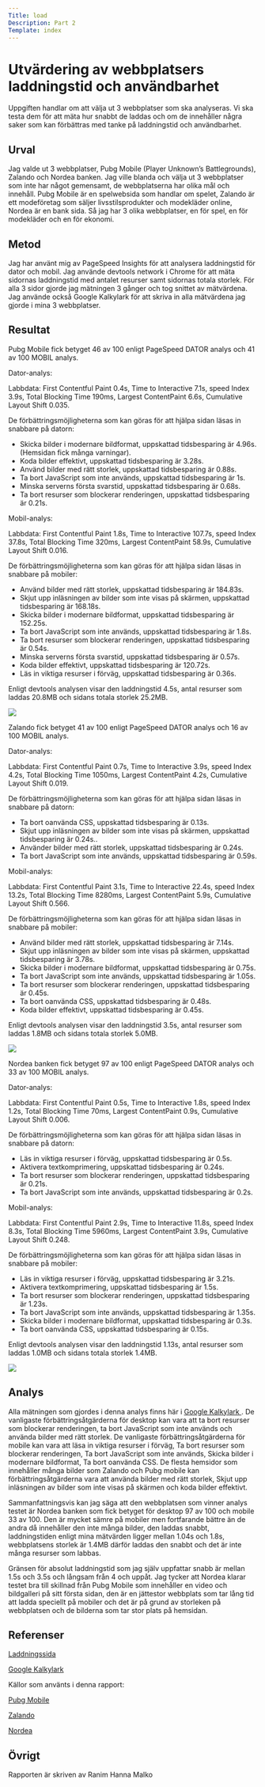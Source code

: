 ```yaml
---
Title: load
Description: Part 2
Template: index
---
```


Utvärdering av webbplatsers laddningstid och användbarhet 
=======================

Uppgiften handlar om att välja ut 3 webbplatser som ska analyseras. Vi ska testa dem för att mäta hur snabbt de laddas och om de innehåller några saker som kan förbättras med tanke på laddningstid och användbarhet. 

Urval
-----------------------

Jag valde ut 3 webbplatser, Pubg Mobile (Player Unknown’s Battlegrounds), Zalando och Nordea banken. Jag ville blanda och välja ut 3 webbplatser som inte har något gemensamt, de webbplatserna har olika mål och innehåll. Pubg Mobile är en spelwebsida som handlar om spelet, Zalando är ett modeföretag som säljer livsstilsprodukter och modekläder online, Nordea är en bank sida. Så jag har 3 olika webbplatser, en för spel, en för modekläder och en för ekonomi. 

Metod
-----------------------

Jag har använt mig av PageSpeed Insights för att analysera laddningstid för dator och mobil. Jag använde devtools network i Chrome för att mäta sidornas laddningstid med antalet resurser samt sidornas totala storlek. För alla 3 sidor gjorde jag mätningen 3 gånger och tog snittet av mätvärdena. Jag använde också Google Kalkylark för att skriva in alla mätvärdena jag gjorde i mina 3 webbplatser. 

Resultat
-----------------------

<span class="bold-text">Pubg Mobile </span> fick betyget 46 av 100 enligt PageSpeed DATOR analys och 41 av 100 MOBIL analys.
<p> Dator-analys:</p>
Labbdata: First Contentful Paint 0.4s, Time to Interactive 7.1s, speed Index 3.9s, Total Blocking Time 190ms, Largest ContentPaint 6.6s, Cumulative Layout Shift 0.035. 
<p> De förbättringsmöjligheterna som kan göras för att hjälpa sidan läsas in snabbare på datorn: </p>

<div class="list">
<ul>
    <li>Skicka bilder i modernare bildformat, uppskattad tidsbesparing är 4.96s. (Hemsidan fick många varningar). </li>
    <li> Koda bilder effektivt, uppskattad tidsbesparing är 3.28s.</li>
    <li> Använd bilder med rätt storlek, uppskattad tidsbesparing är 0.88s.</li>
    <li> Ta bort JavaScript som inte används, uppskattad tidsbesparing är 1s.</li>
    <li>Minska serverns första svarstid, uppskattad tidsbesparing är 0.68s.</li>
    <li>Ta bort resurser som blockerar renderingen, uppskattad tidsbesparing är 0.21s.</li>
</ul>
</div>

Mobil-analys:
<p>Labbdata: First Contentful Paint 1.8s, Time to Interactive 107.7s, speed Index 37.8s, Total Blocking Time 320ms, Largest ContentPaint 58.9s, Cumulative Layout Shift 0.016. </p>

<p> De förbättringsmöjligheterna som kan göras för att hjälpa sidan läsas in snabbare på mobiler: </p>

<div class="list">
<ul>
    <li>Använd bilder med rätt storlek, uppskattad tidsbesparing är 184.83s.</li>
    <li> Skjut upp inläsningen av bilder som inte visas på skärmen, uppskattad tidsbesparing är 168.18s.</li>
    <li> Skicka bilder i modernare bildformat, uppskattad tidsbesparing är 152.25s.</li>
    <li> Ta bort JavaScript som inte används, uppskattad tidsbesparing är 1.8s.</li>
    <li>Ta bort resurser som blockerar renderingen, uppskattad tidsbesparing är 0.54s.</li>
    <li>Minska serverns första svarstid, uppskattad tidsbesparing är 0.57s.</li>
    <li>Koda bilder effektivt, uppskattad tidsbesparing är 120.72s.</li>
    <li>Läs in viktiga resurser i förväg, uppskattad tidsbesparing är 0.36s.</li>
</ul>
</div>

Enligt devtools analysen visar den laddningstid 4.5s, antal resurser som laddas 20.8MB och sidans totala storlek 25.2MB.

<div class="image">
    <a href="../image/pubg_mobile.jpg"><img src="../image/pubg_mobile.jpg"> </a>
</div>

<span class="bold-text"> Zalando </span>fick betyget 41 av 100 enligt PageSpeed DATOR analys och 16 av 100 MOBIL analys.
<p> Dator-analys:</p>
Labbdata: First Contentful Paint 0.7s, Time to Interactive 3.9s, speed Index 4.2s, Total Blocking Time 1050ms, Largest ContentPaint 4.2s, Cumulative Layout Shift 0.019. 

<p>De förbättringsmöjligheterna som kan göras för att hjälpa sidan läsas in snabbare på datorn:</p>

<div class="list">
<ul>
    <li>Ta bort oanvända CSS, uppskattad tidsbesparing är 0.13s.</li>
    <li> Skjut upp inläsningen av bilder som inte visas på skärmen, uppskattad tidsbesparing är 0.24s..</li>
    <li> Använder bilder med rätt storlek, uppskattad tidsbesparing är 0.24s.</li>
    <li> Ta bort JavaScript som inte används, uppskattad tidsbesparing är 0.59s.</li>
</ul>
</div>

Mobil-analys:
<p> Labbdata: First Contentful Paint 3.1s, Time to Interactive 22.4s, speed Index 13.2s, Total Blocking Time 8280ms, Largest ContentPaint 5.9s, Cumulative Layout Shift 0.566. </p>

<p>De förbättringsmöjligheterna som kan göras för att hjälpa sidan läsas in snabbare på mobiler:</p>

<div class="list">
<ul>
    <li>Använd bilder med rätt storlek, uppskattad tidsbesparing är 7.14s.</li>
    <li> Skjut upp inläsningen av bilder som inte visas på skärmen, uppskattad tidsbesparing är 3.78s.</li>
    <li> Skicka bilder i modernare bildformat, uppskattad tidsbesparing är 0.75s.</li>
    <li> Ta bort JavaScript som inte används, uppskattad tidsbesparing är 1.05s.</li>
    <li>Ta bort resurser som blockerar renderingen, uppskattad tidsbesparing är 0.45s.</li>
    <li> Ta bort oanvända CSS, uppskattad tidsbesparing är 0.48s.</li>
    <li>Koda bilder effektivt, uppskattad tidsbesparing är 0.45s.</li>
</ul>
</div>

Enligt devtools analysen visar den laddningstid 3.5s, antal resurser som laddas 1.8MB och sidans totala storlek 5.0MB.

<div class="image">
    <a href= "../image/zalando.jpg"> <img src="../image/zalando.jpg"> </a>
</div>


<span class="bold-text">Nordea </span> banken fick betyget 97 av 100 enligt PageSpeed DATOR analys och 33 av 100 MOBIL analys.

<p>Dator-analys:</p>

Labbdata: First Contentful Paint 0.5s, Time to Interactive 1.8s, speed Index 1.2s, Total Blocking Time 70ms, Largest ContentPaint 0.9s, Cumulative Layout Shift 0.006. 

<p>De förbättringsmöjligheterna som kan göras för att hjälpa sidan läsas in snabbare på datorn: </p>

<div class="list">
<ul>
    <li>Läs in viktiga resurser i förväg, uppskattad tidsbesparing är 0.5s.</li>
    <li> Aktivera textkomprimering, uppskattad tidsbesparing är 0.24s.</li>
    <li>Ta bort resurser som blockerar renderingen, uppskattad tidsbesparing är 0.21s.</li>
    <li>Ta bort JavaScript som inte används, uppskattad tidsbesparing är 0.2s.</li>
</ul>
</div>

Mobil-analys:

<p>Labbdata: First Contentful Paint 2.9s, Time to Interactive 11.8s, speed Index 8.3s, Total Blocking Time 5960ms, Largest ContentPaint 3.9s, Cumulative Layout Shift 0.248. </p>

<p>De förbättringsmöjligheterna som kan göras för att hjälpa sidan läsas in snabbare på mobiler:</p>

<div class="list">
<ul>
    <li>Läs in viktiga resurser i förväg, uppskattad tidsbesparing är 3.21s.</li>
    <li> Aktivera textkomprimering, uppskattad tidsbesparing är 1.5s.</li>
    <li>Ta bort resurser som blockerar renderingen, uppskattad tidsbesparing är 1.23s.</li>
    <li>Ta bort JavaScript som inte används, uppskattad tidsbesparing är 1.35s.</li>
    <li>Skicka bilder i modernare bildformat, uppskattad tidsbesparing är 0.3s.</li>
    <li>Ta bort oanvända CSS, uppskattad tidsbesparing är 0.15s.</li>
    
</ul>
</div>

Enligt devtools analysen visar den laddningstid 1.13s, antal resurser som laddas 1.0MB och sidans totala storlek 1.4MB.

<div class="image">
    <a href= "../image/norde.jpg"> <img src="../image/norde.jpg"> </a>
</div>




Analys
-----------------------

<p>Alla mätningen som gjordes i denna analys finns här i <a href="https://docs.google.com/spreadsheets/d/1OSGk5hC0iN6RaqMiY9s8VA0aqBEba9BBOkJATj1qsxM/edit?usp=sharing"> Google Kalkylark </a>. De vanligaste förbättringsåtgärderna för desktop kan vara att ta bort resurser som blockerar renderingen, ta bort JavaScript som inte används och använda bilder med rätt storlek. De vanligaste förbättringsåtgärderna för mobile kan vara att läsa in viktiga resurser i förväg, Ta bort resurser som blockerar renderingen, Ta bort JavaScript som inte används, Skicka bilder i modernare bildformat, Ta bort oanvända CSS. De flesta hemsidor som innehåller många bilder som Zalando och Pubg mobile kan förbättringsåtgärderna vara att använda bilder med rätt storlek, Skjut upp inläsningen av bilder som inte visas på skärmen och koda bilder effektivt. </p>

<p> Sammanfattningsvis kan jag säga att den webbplatsen som vinner analys testet är Nordea banken som fick betyget för desktop 97 av 100 och mobile 33 av 100. Den är mycket sämre på mobiler men fortfarande bättre än de andra då innehåller den inte många bilder, den laddas snabbt, laddningstiden enligt mina mätvärden ligger mellan 1.04s och 1.8s, webbplatsens storlek är 1.4MB därför laddas den snabbt och det är inte många resurser som labbas. </p>

<p> Gränsen för absolut laddningstid som jag själv uppfattar snabb är mellan 1.5s och 3.5s och långsam från 4 och uppåt. Jag tycker att Nordea klarar testet bra till skillnad från Pubg Mobile som innehåller en video och bildgalleri på sitt första sidan, den är en jättestor webbplats som tar lång tid att ladda speciellt på mobiler och det är på grund av storleken på webbplatsen och de bilderna som tar stor plats på hemsidan.</p>

Referenser
-----------------------

<p> <a href="https://developers.google.com/speed/pagespeed/insights/"> Laddningssida </a></p>
<p> <a href="https://docs.google.com/spreadsheets/d/1OSGk5hC0iN6RaqMiY9s8VA0aqBEba9BBOkJATj1qsxM/edit?usp=sharing"> Google Kalkylark </a></p>


Källor som använts i denna rapport:
<p> <a href="http://www.pubgmobile.com/en-US/index.shtml"> Pubg Mobile</a></p>
<p> <a href="https://www.zalando.se/"> Zalando </a> </p>
<p> <a href= "https://www.nordea.se/" > Nordea </a> </p>

Övrigt
-----------------------

Rapporten är skriven av Ranim Hanna Malko